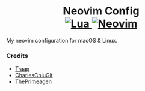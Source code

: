 <h1 align="center">
    Neovim Config
    <br>
    <a href="https://www.lua.org/">
    <img
        alt="Lua"
        src="https://img.shields.io/badge/lua-%232C2D72.svg?style=for-the-badge&logo=lua&logoColor=white">
    </a>
    <a href="https://github.com/neovim/neovim">
    <img
        alt="Neovim"
        src="https://img.shields.io/badge/NeoVim-%2357A143.svg?&style=for-the-badge&logo=neovim&logoColor=white">
    </a>
</h1>

My neovim configuration for macOS & Linux.

### Credits
* [Traap](https://github.com/Traap/nvim)
* [CharlesChiuGit](https://github.com/CharlesChiuGit/nvimdots.lua)
* [ThePrimeagen](https://github.com/ThePrimeagen/init.lua/tree/bc8324fa1c31bd1bc81fb8a5dde684dffd324f84)
